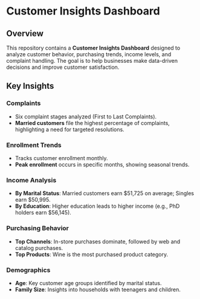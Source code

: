 # Customer Insights Dashboard

## Overview
This repository contains a **Customer Insights Dashboard** designed to analyze customer behavior, purchasing trends, income levels, and complaint handling. The goal is to help businesses make data-driven decisions and improve customer satisfaction.

## Key Insights
### Complaints
- Six complaint stages analyzed (First to Last Complaints).
- **Married customers** file the highest percentage of complaints, highlighting a need for targeted resolutions.

### Enrollment Trends
- Tracks customer enrollment monthly.
- **Peak enrollment** occurs in specific months, showing seasonal trends.

### Income Analysis
- **By Marital Status**: Married customers earn $51,725 on average; Singles earn $50,995.
- **By Education**: Higher education leads to higher income (e.g., PhD holders earn $56,145).

### Purchasing Behavior
- **Top Channels**: In-store purchases dominate, followed by web and catalog purchases.
- **Top Products**: Wine is the most purchased product category.

### Demographics
- **Age**: Key customer age groups identified by marital status.
- **Family Size**: Insights into households with teenagers and children.


